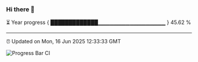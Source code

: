 ### Hi there 👋

⏳ Year progress { █████████████▁▁▁▁▁▁▁▁▁▁▁▁▁▁▁▁▁ } 45.62 %

---

⏰ Updated on Mon, 16 Jun 2025 12:33:33 GMT

![Progress Bar CI](https://github.com/liununu/liununu/workflows/Progress%20Bar%20CI/badge.svg)
